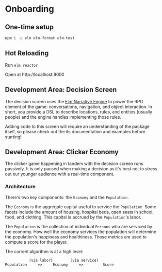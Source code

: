 # Onboarding

## One-time setup

```bash
npm i -g elm elm-format elm-test
```

## Hot Reloading

Run `elm reactor`

Open at http://localhost:8000

## Development Area: Decision Screen

The decision screen uses the [Elm Narrative Engine](http://elmnarrativeengine.com/) to power the RPG element of the game: conversations, navigation, and object interaction. In short, you provide a DSL to describe locations,
rules, and entities (usually people) and the engine handles implementing those rules.

Adding code to this screen will require an understanding of the package itself, so please check out the
its documentation and examples before starting!

## Development Area: Clicker Economy

The clicker game happening in tandem with the decision screen runs passively. It is only paused when making a decision as it's best not to stress out our younger audience with a real-time component.

### Architecture

There's two key components: the `Economy` and the `Population`.

The `Economy` is the aggregate capital useful to service the `Population`. Some facets include the amount of housing, hospital beds, open seats in school, food, and clothing. This capital is accrued by the `Population`'s labor.

The `Population` is the collection of individual `Person`s who are serviced by the economy. How well the economy services the population will determine the population's happiness and healthiness. Those metrics are used to compute a score for the player.

The current algorithm is at a high level:

```
           (via labor)        (via service)
Population     =>     Economy     =>         Score
```
